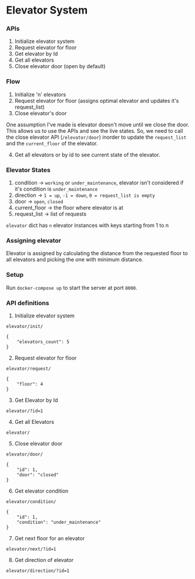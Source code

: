 # Elevator System

### APIs

1. Initialize elevator system
2. Request elevator for floor
3. Get elevator by Id
4. Get all elevators
5. Close elevator door (open by default)

### Flow

1. Initialize 'n' elevators
2. Request elevator for floor (assigns optimal elevator and updates it's request_list)
3. Close elevator's door

One assumption I've made is elevator doesn't move until we close the door. This allows us to use the APIs and see the live states. So, we need to call the close elevator API (`/elevator/door`) inorder to update the `request_list` and the `current_floor` of the elevator.

4. Get all elevators or by id to see current state of the elevator.

### Elevator States

1. condition -> `working` or `under_maintenance`, elevator isn't considered if it's condition is `under_maintenance`
2. direction -> `1 = up`, `-1 = down`, `0 = request_list is empty`
3. door -> `open`, `closed`
4. current_floor -> the floor where elevator is at
5. request_list -> list of requests

`elevator` dict has `n` elevator instances with keys starting from 1 to n

### Assigning elevator

Elevator is assigned by calculating the distance from the requested floor to all elevators and picking the one with minimum distance.

### Setup

Run `docker-compose up` to start the server at port ```8000```.

### API definitions

1. Initialize elevator system

`elevator/init/`

```
{
    "elevators_count": 5
}
```

2. Request elevator for floor

`elevator/request/`

```
{
    "floor": 4
}
```

3. Get Elevator by Id

`elevator/?id=1`

4. Get all Elevators

`elevator/`

5. Close elevator door

`elevator/door/`

```
{
    "id": 1,
    "door": "closed"
}
```

6. Get elevator condition

`elevator/condition/`

```
{
    "id": 1,
    "condition": "under_maintenance"
}
```

7. Get next floor for an elevator

`elevator/next/?id=1`

8. Get direction of elevator

`elevator/direction/?id=1`
